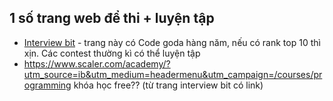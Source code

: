 ## 1 số trang web để thi + luyện tập

* [Interview bit](https://www.interviewbit.com/contests/#archived_contests) - trang này có Code goda hàng năm, nếu có rank top 10 thì xịn. Các contest thường kì có thể luyện tập
* https://www.scaler.com/academy/?utm_source=ib&utm_medium=headermenu&utm_campaign=/courses/programming khóa học free?? (từ trang interview bit có link)